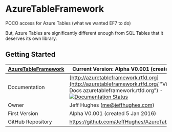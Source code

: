 # AzureTableFramework 



 



POCO access for Azure Tables
(what we wanted EF7 to do)

But, Azure Tables are significantly different enough from SQL Tables that it deserves its own library.



## Getting Started


| [AzureTableFramework](http://AzureTableFramework.com/ "Visit AzureTableFramework.com")	| Current Version:  Alpha V0.001 (created 5 Jan 2016) |
| --------- | ----------- |
| Documentation		|  [http://azuretableframework.rtfd.org](http://azuretableframework.rtfd.org/ "Visit Read the Docs azuretableframework.rtfd.org")  - [![Documentation Status](https://readthedocs.org/projects/azuretableframework/badge/?version=latest)](http://azuretableframework.readthedocs.org/en/latest/?badge=latest) |
| Owner		| Jeff Hughes (me@jeffhughes.com) |
| First Version	| Alpha V0.001 (created 5 Jan 2016) |
| GitHub Repository	| https://github.com/JeffHughes/AzureTableFramework.git |

